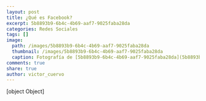 ```yaml
---
layout: post
title: ¿Qué es Facebook?
excerpt: 5b8893b9-6b4c-4b69-aaf7-9025faba28da
categories: Redes Sociales
tags: []
image:
  path: /images/5b8893b9-6b4c-4b69-aaf7-9025faba28da
  thumbnail: /images/5b8893b9-6b4c-4b69-aaf7-9025faba28da
  caption: Fotografía de [5b8893b9-6b4c-4b69-aaf7-9025faba28da](5b8893b9-6b4c-4b69-aaf7-9025faba28da)
comments: true
share: true
author: victor_cuervo
---
```

[object Object]